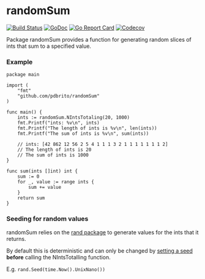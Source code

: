 # randomSum
[![Build Status](https://travis-ci.com/pdbrito/randomSum.png?branch=master)](https://travis-ci.com/pdbrito/randomSum) [![GoDoc](https://godoc.org/github.com/pdbrito/randomSum?status.svg)](https://godoc.org/github.com/pdbrito/randomSum) [![Go Report Card](https://goreportcard.com/badge/github.com/pdbrito/randomSum)](https://goreportcard.com/report/github.com/pdbrito/randomSum) [![Codecov](https://codecov.io/gh/pdbrito/randomSum/branch/master/graphs/badge.svg)](https://codecov.io/gh/pdbrito/randomSum/branch/master/)

Package randomSum provides a function for generating random slices of ints that sum to a specified value.

### Example

```
package main

import (
	"fmt"
	"github.com/pdbrito/randomSum"
)

func main() {
	ints := randomSum.NIntsTotaling(20, 1000)
	fmt.Printf("ints: %v\n", ints)
	fmt.Printf("The length of ints is %v\n", len(ints))
	fmt.Printf("The sum of ints is %v\n", sum(ints))

	// ints: [42 862 12 56 2 5 4 1 1 1 3 2 1 1 1 1 1 1 1 2]
	// The length of ints is 20
	// The sum of ints is 1000
}

func sum(ints []int) int {
	sum := 0
	for _, value := range ints {
		sum += value
	}
	return sum
}
```

### Seeding for random values
randomSum relies on the [rand package](https://golang.org/pkg/math/rand) to generate values for the ints that 
it returns.

By default this is deterministic and can only be changed by [setting
a seed](https://golang.org/pkg/math/rand/#Seed) **before** calling the NIntsTotalling function.

E.g. `rand.Seed(time.Now().UnixNano())`